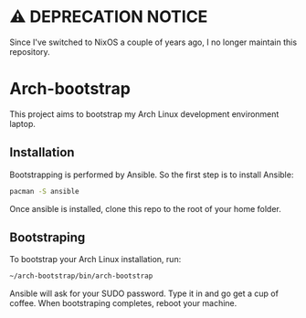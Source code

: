 # ⚠️ DEPRECATION NOTICE
Since I've switched to NixOS a couple of years ago, I no longer maintain this repository.

# Arch-bootstrap

This project aims to bootstrap my Arch Linux development environment laptop.

## Installation

Bootstrapping is performed by Ansible. So the first step is to install Ansible:

```sh
pacman -S ansible
```

Once ansible is installed, clone this repo to the root of your home folder.

## Bootstraping

To bootstrap your Arch Linux installation, run:

```sh
~/arch-bootstrap/bin/arch-bootstrap
```

Ansible will ask for your SUDO password. Type it in and go get a cup of coffee. When bootstraping completes, reboot your machine.
